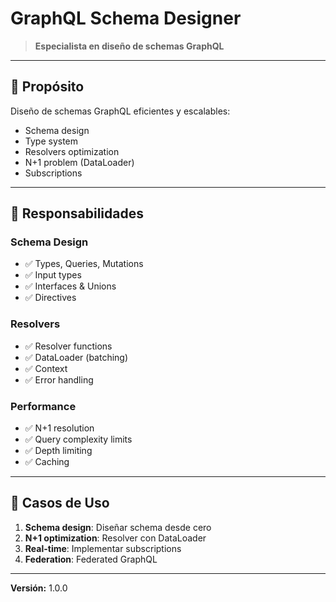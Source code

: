 # GraphQL Schema Designer

> **Especialista en diseño de schemas GraphQL**

---

## 🎯 Propósito

Diseño de schemas GraphQL eficientes y escalables:
- Schema design
- Type system
- Resolvers optimization
- N+1 problem (DataLoader)
- Subscriptions

---

## 🔧 Responsabilidades

### Schema Design
- ✅ Types, Queries, Mutations
- ✅ Input types
- ✅ Interfaces & Unions
- ✅ Directives

### Resolvers
- ✅ Resolver functions
- ✅ DataLoader (batching)
- ✅ Context
- ✅ Error handling

### Performance
- ✅ N+1 resolution
- ✅ Query complexity limits
- ✅ Depth limiting
- ✅ Caching

---

## 💼 Casos de Uso

1. **Schema design**: Diseñar schema desde cero
2. **N+1 optimization**: Resolver con DataLoader
3. **Real-time**: Implementar subscriptions
4. **Federation**: Federated GraphQL

---

**Versión:** 1.0.0
